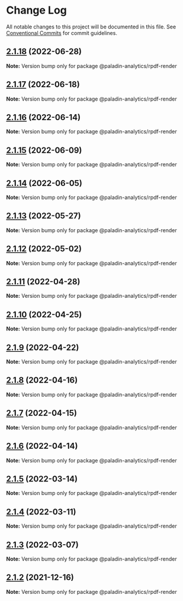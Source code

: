 # Change Log

All notable changes to this project will be documented in this file.
See [Conventional Commits](https://conventionalcommits.org) for commit guidelines.

## [2.1.18](https://github.com/Paladin-Analytics/react-pdf/compare/@paladin-analytics/rpdf-render@2.1.17...@paladin-analytics/rpdf-render@2.1.18) (2022-06-28)

**Note:** Version bump only for package @paladin-analytics/rpdf-render





## [2.1.17](https://github.com/Paladin-Analytics/react-pdf/compare/@paladin-analytics/rpdf-render@2.1.16...@paladin-analytics/rpdf-render@2.1.17) (2022-06-18)

**Note:** Version bump only for package @paladin-analytics/rpdf-render





## [2.1.16](https://github.com/Paladin-Analytics/react-pdf/compare/@paladin-analytics/rpdf-render@2.1.15...@paladin-analytics/rpdf-render@2.1.16) (2022-06-14)

**Note:** Version bump only for package @paladin-analytics/rpdf-render





## [2.1.15](https://github.com/Paladin-Analytics/react-pdf/compare/@paladin-analytics/rpdf-render@2.1.14...@paladin-analytics/rpdf-render@2.1.15) (2022-06-09)

**Note:** Version bump only for package @paladin-analytics/rpdf-render





## [2.1.14](https://github.com/Paladin-Analytics/react-pdf/compare/@paladin-analytics/rpdf-render@2.1.13...@paladin-analytics/rpdf-render@2.1.14) (2022-06-05)

**Note:** Version bump only for package @paladin-analytics/rpdf-render





## [2.1.13](https://github.com/Paladin-Analytics/react-pdf/compare/@paladin-analytics/rpdf-render@2.1.12...@paladin-analytics/rpdf-render@2.1.13) (2022-05-27)

**Note:** Version bump only for package @paladin-analytics/rpdf-render





## [2.1.12](https://github.com/Paladin-Analytics/react-pdf/compare/@paladin-analytics/rpdf-render@2.1.11...@paladin-analytics/rpdf-render@2.1.12) (2022-05-02)

**Note:** Version bump only for package @paladin-analytics/rpdf-render





## [2.1.11](https://github.com/Paladin-Analytics/react-pdf/compare/@paladin-analytics/rpdf-render@2.1.10...@paladin-analytics/rpdf-render@2.1.11) (2022-04-28)

**Note:** Version bump only for package @paladin-analytics/rpdf-render





## [2.1.10](https://github.com/Paladin-Analytics/react-pdf/compare/@paladin-analytics/rpdf-render@2.1.9...@paladin-analytics/rpdf-render@2.1.10) (2022-04-25)

**Note:** Version bump only for package @paladin-analytics/rpdf-render





## [2.1.9](https://github.com/Paladin-Analytics/react-pdf/compare/@paladin-analytics/rpdf-render@2.1.8...@paladin-analytics/rpdf-render@2.1.9) (2022-04-22)

**Note:** Version bump only for package @paladin-analytics/rpdf-render





## [2.1.8](https://github.com/Paladin-Analytics/react-pdf/compare/@paladin-analytics/rpdf-render@2.1.7...@paladin-analytics/rpdf-render@2.1.8) (2022-04-16)

**Note:** Version bump only for package @paladin-analytics/rpdf-render





## [2.1.7](https://github.com/Paladin-Analytics/react-pdf/compare/@paladin-analytics/rpdf-render@2.1.6...@paladin-analytics/rpdf-render@2.1.7) (2022-04-15)

**Note:** Version bump only for package @paladin-analytics/rpdf-render





## [2.1.6](https://github.com/Paladin-Analytics/react-pdf/compare/@paladin-analytics/rpdf-render@2.1.5...@paladin-analytics/rpdf-render@2.1.6) (2022-04-14)

**Note:** Version bump only for package @paladin-analytics/rpdf-render





## [2.1.5](https://github.com/Paladin-Analytics/react-pdf/compare/@paladin-analytics/rpdf-render@2.1.4...@paladin-analytics/rpdf-render@2.1.5) (2022-03-14)

**Note:** Version bump only for package @paladin-analytics/rpdf-render





## [2.1.4](https://github.com/Paladin-Analytics/react-pdf/compare/@paladin-analytics/rpdf-render@2.1.3...@paladin-analytics/rpdf-render@2.1.4) (2022-03-11)

**Note:** Version bump only for package @paladin-analytics/rpdf-render





## [2.1.3](https://github.com/Paladin-Analytics/react-pdf/compare/@paladin-analytics/rpdf-render@2.1.2...@paladin-analytics/rpdf-render@2.1.3) (2022-03-07)

**Note:** Version bump only for package @paladin-analytics/rpdf-render





## [2.1.2](https://github.com/Paladin-Analytics/react-pdf/compare/@paladin-analytics/rpdf-render@2.1.1...@paladin-analytics/rpdf-render@2.1.2) (2021-12-16)

**Note:** Version bump only for package @paladin-analytics/rpdf-render
